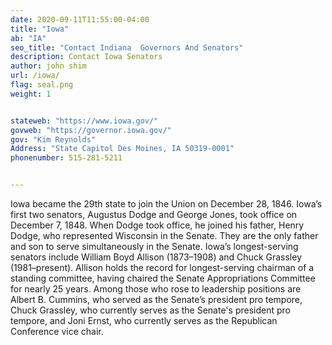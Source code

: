 ```yaml
---
date: 2020-09-11T11:55:00-04:00
title: "Iowa"
ab: "IA"
seo_title: "Contact Indiana  Governors And Senators"
description: Contact Iowa Senators
author: john shim
url: /iowa/
flag: seal.png
weight: 1


stateweb: "https://www.iowa.gov/"
govweb: "https://governor.iowa.gov/"
gov: "Kim Reynolds"
Address: "State Capitol Des Moines, IA 50319-0001"
phonenumber: 515-281-5211


---
```



Iowa became the 29th state to join the Union on December 28, 1846. Iowa’s first two senators, Augustus Dodge and George Jones, took office on December 7, 1848. When Dodge took office, he joined his father, Henry Dodge, who represented Wisconsin in the Senate. They are the only father and son to serve simultaneously in the Senate. Iowa’s longest-serving senators include William Boyd Allison (1873–1908) and Chuck Grassley (1981–present). Allison holds the record for longest-serving chairman of a standing committee, having chaired the Senate Appropriations Committee for nearly 25 years. Among those who rose to leadership positions are Albert B. Cummins, who served as the Senate’s president pro tempore, Chuck Grassley, who currently serves as the Senate's president pro tempore, and Joni Ernst, who currently serves as the Republican Conference vice chair.